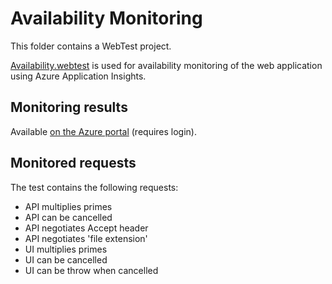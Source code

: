 # Availability Monitoring

This folder contains a WebTest project.

[Availability.webtest](https://github.com/langsamu/PrimeMultiplication/blob/master/PrimeMultiplication.Availability/Availability.webtest) is used for availability monitoring of the web application using Azure Application Insights.

## Monitoring results
Available [on the Azure portal](https://portal.azure.com/#resource/subscriptions/d40c53cc-9981-4d98-a471-35df02d0bdc7/resourceGroups/PrimeMultiplication/providers/microsoft.insights/components/PrimeMultiplication/availability) (requires login).

## Monitored requests
The test contains the following requests:
- API multiplies primes
- API can be cancelled
- API negotiates Accept header
- API negotiates 'file extension'
- UI multiplies primes
- UI can be cancelled
- UI can be throw when cancelled

